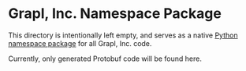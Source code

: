 # Grapl, Inc. Namespace Package

This directory is intentionally left empty, and serves as a native [Python
namespace package][nsp] for all Grapl, Inc. code.

Currently, only generated Protobuf code will be found here.

[nsp]: https://packaging.python.org/guides/packaging-namespace-packages/
